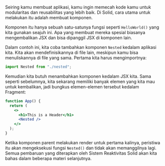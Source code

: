 Seiring kamu membuat aplikasi, kamu ingin memecah kode kamu untuk modularitas dan reusabilitas yang lebih baik. Di Solid, cara utama untuk melakukan itu adalah membuat komponen.

Komponen itu hanya sebuah satu-satunya fungsi seperti `HelloWorld()` yang kita gunakan seajuh ini. Apa yang membuat mereka spesial biasanya mengembalikan JSX dan bisa dipanggil JSX di komponen lain.

Dalam contoh ini, kita coba tambahkan komponen `Nested` kedalam aplikasi kita. Kita akan mendefinisikannya di file lain, meskipun kamu bisa menuliskannya di file yang sama. Pertama kita harus mengimportnya:

```js
import Nested from "./nested";
```

Kemudian kita butuh menambahkan komponen kedalam JSX kita. Sama seperti sebelumnya, kita sekarang memiliki banyak elemen yang kita mau untuk kembalikan, jadi bungkus elemen-elemen tersebut kedalam Fragment:

```jsx
function App() {
  return (
    <>
      <h1>This is a Header</h1>
      <Nested />
    </>
  );
}
```

Ketika komponen parent melakukan render untuk pertama kalinya, peristiwa itu akan mengeksekusi fungsi `Nested()` dan tidak akan memanggilnya lagi. Semua pembaruan yang diterapkan oleh Sistem Reaktivitas Solid akan kita bahas dalam beberapa materi selanjutnya.

